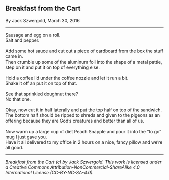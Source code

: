 ## Breakfast from the Cart

By Jack Szwergold, March 30, 2016

***

Sausage and egg on a roll.<br />
Salt and pepper.<br />
<br />
Add some hot sauce and cut out a piece of cardboard from the box the stuff came in.<br />
Then crumble up some of the aluminum foil into the shape of a metal pattie, step on it and put it on top of everything else.<br />
<br />
Hold a coffee lid under the coffee nozzle and let it run a bit.<br />
Shake it off an put it on top of that.<br />
<br />
See that sprinkled doughnut there?<br />
No that one.<br />
<br />
Okay, now cut it in half laterally and put the top half on top of the sandwich.<br />
The bottom half should be ripped to shreds and given to the pigeons as an offering because they are God’s creatures and better than all of us.<br />
<br />
Now warm up a large cup of diet Peach Snapple and pour it into the “to go” mug I just gave you.<br />
Have it all delivered to my office in 2 hours on a nice, fancy pillow and we’re all good.

***

*Breakfast from the Cart (c) by Jack Szwergold. This work is licensed under a Creative Commons Attribution-NonCommercial-ShareAlike 4.0 International License (CC-BY-NC-SA-4.0).*